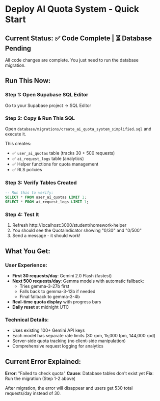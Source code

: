 # Deploy AI Quota System - Quick Start

## Current Status: ✅ Code Complete | ⏳ Database Pending

All code changes are complete. You just need to run the database migration.

## Run This Now:

### Step 1: Open Supabase SQL Editor
Go to your Supabase project → SQL Editor

### Step 2: Copy & Run This SQL
Open `database/migrations/create_ai_quota_system_simplified.sql` and execute it.

This creates:
- ✅ `user_ai_quotas` table (tracks 30 + 500 requests)
- ✅ `ai_request_logs` table (analytics)
- ✅ Helper functions for quota management
- ✅ RLS policies

### Step 3: Verify Tables Created
```sql
-- Run this to verify:
SELECT * FROM user_ai_quotas LIMIT 1;
SELECT * FROM ai_request_logs LIMIT 1;
```

### Step 4: Test It
1. Refresh http://localhost:3000/student/homework-helper
2. You should see the QuotaIndicator showing "0/30" and "0/500"
3. Send a message - it should work!

## What You Get:

### User Experience:
- **First 30 requests/day**: Gemini 2.0 Flash (fastest)
- **Next 500 requests/day**: Gemma models with automatic fallback:
  - Tries gemma-3-27b first
  - Falls back to gemma-3-12b if needed
  - Final fallback to gemma-3-4b
- **Real-time quota display** with progress bars
- **Daily reset** at midnight UTC

### Technical Details:
- Uses existing 100+ Gemini API keys
- Each model has separate rate limits (30 rpm, 15,000 tpm, 144,000 rpd)
- Server-side quota tracking (no client-side manipulation)
- Comprehensive request logging for analytics

## Current Error Explained:

**Error**: "Failed to check quota"
**Cause**: Database tables don't exist yet
**Fix**: Run the migration (Step 1-2 above)

After migration, the error will disappear and users get 530 total requests/day instead of 30.
